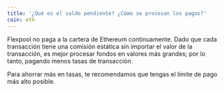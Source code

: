 ```yaml
---
title: '¿Qué es el saldo pendiente? ¿Cómo se procesan los pagos?'
coin: eth
---
```


Flexpool no paga a la cartera de Ethereum continuamente. Dado que cada transacción tiene una comisión estática sin importar el valor de la transacción, es mejor procesar fondos en valores más grandes; por lo tanto, pagando menos tasas de transacción.

Para ahorrar más en tasas, te recomendamos que tengas el límite de pago más alto posible.
